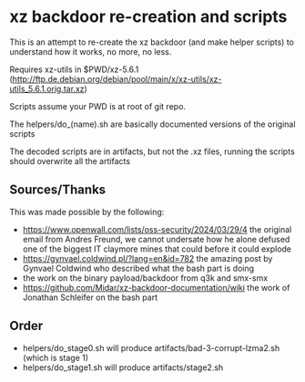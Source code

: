 # xz backdoor re-creation and scripts

This is an attempt to re-create the xz backdoor (and make helper scripts) to understand how it works, no more, no less.

Requires xz-utils in $PWD/xz-5.6.1 (http://ftp.de.debian.org/debian/pool/main/x/xz-utils/xz-utils_5.6.1.orig.tar.xz)

Scripts assume your PWD is at root of git repo.

The helpers/do_(name).sh are basically documented versions of the original scripts

The decoded scripts are in artifacts, but not the .xz files, running the scripts should overwrite all the artifacts

## Sources/Thanks

This was made possible by the following:
* https://www.openwall.com/lists/oss-security/2024/03/29/4 the original email from Andres Freund, we cannot undersate how he alone defused one of the biggest IT claymore mines that could before it could explode
* https://gynvael.coldwind.pl/?lang=en&id=782 the amazing post by Gynvael Coldwind who described what the bash part is doing
* the work on the binary payload/backdoor from q3k and smx-smx
* https://github.com/Midar/xz-backdoor-documentation/wiki the work of Jonathan Schleifer on the bash part

## Order

* helpers/do_stage0.sh will produce artifacts/bad-3-corrupt-lzma2.sh (which is stage 1)
* helpers/do_stage1.sh will produce artifacts/stage2.sh

